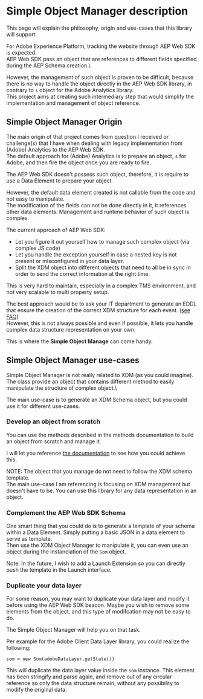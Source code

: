 # Simple Object Manager description

This page will explain the philosophy, origin and use-cases that this library will support.

For Adobe Experience Platform, tracking the website through AEP Web SDK is expected.\
AEP Web SDK pass an object that are references to different fields specified during the AEP Schema creation.\

However, the management of such object is proven to be difficult, because there is no way to handle the object directly in the AEP Web SDK library, in contrary to `s` object for the Adobe Analytics library.\
This project aims at creating such intermediary step that would simplify the implementation and management of object reference.

## Simple Object Manager Origin

The main origin of that project comes from question I received or challenge(s) that I have when dealing with legacy implementation from (Adobe) Analytics to the AEP Web SDK.\
The default approach for (Adobe) Analytics is to prepare an object, `s` for Adobe, and then fire the object once you are ready to fire.

The AEP Web SDK doesn't possess such object, therefore, it is require to use a Data Element to prepare your object.

However, the default data element created is not callable from the code and not easy to manipulate.\
The modification of the fields can not be done directly in it, it references other data elements. Management and runtime behavior of such object is complex.

The current approach of AEP Web SDK:
* Let you figure it out yourself how to manage such complex object (via complex JS code)
* Let you handle the exception yourself in case a nested key is not present or misconfigured in your data layer.
* Split the XDM object into different objects that need to all be in sync in order to send the correct information at the right time.

This is very hard to maintain, especially in a complex TMS environment, and not very scalable to multi property setup.  

The best approach would be to ask your IT department to generate an EDDL that ensure the creation of the correct XDM structure for each event. ([see FAQ](FAQ.md))\
However, this is not always possible and even if possible, it lets you handle complex data structure representation on your own. 

This is where the **Simple Object Manage** can come handy.

## Simple Object Manager use-cases

Simple Object Manager is not really related to XDM (as you could imagine).\
The class provide an object that contains different method to easily manipulate the structure of complex object.\

The main use-case is to generate an XDM Schema object, but you could use it for different use-cases.

### Develop an object from scratch

You can use the methods described in the methods documentation to build an object from scratch and manage it. 

I will let you reference [the documentation](Simple_Object_Manager_Methods.md) to see how you could achieve this.

NOTE:
The object that you manage do not need to follow the XDM schema template.\
The main use-case I am referencing is focusing on XDM management but doesn't have to be. You can use this library for any data representation in an object.

### Complement the AEP Web SDK Schema

One smart thing that you could do is to generate a template of your schema within a Data Element. Simply putting a basic JSON in a data element to serve as template.\
Then use the XDM Object Manager to manipulate it, you can even use an object during the instanciation of the `Som` object.

Note: In the future, I wish to add a Launch Extension so you can directly push the template in the Launch interface. 

### Duplicate your data layer

For some reason, you may want to duplicate your data layer and modify it before using the AEP Web SDK beacon.
Maybe you wish to remove some elements from the object, and this type of modifcation may not be easy to do.

The Simple Object Manager will help you on that task.

Per example for the Adobe Client Data Layer library, you could realize the following: 

```JS
som = new Som(adobeDataLayer.getState())
```

This will duplicate the data layer value inside the `som` instance.
This element has been stringify and parse again, and remove out of any circular reference so only the data structure remain, without any possibility to modify the original data. 